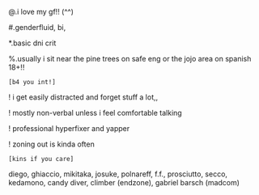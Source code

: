 @.i love my gf!! (^^)

#.genderfluid, bi,

*.basic dni crit

%.usually i sit near the pine trees on safe eng or the jojo area on spanish 18+!!

`[b4 you int!]`

! i get easily distracted and forget stuff a lot,,

! mostly non-verbal unless i feel comfortable talking

! professional hyperfixer and yapper

! zoning out is kinda often

`[kins if you care]`

diego, ghiaccio, mikitaka, josuke, polnareff, f.f., prosciutto, secco, kedamono, candy diver, climber (endzone), gabriel barsch (madcom)
